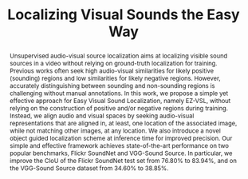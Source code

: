 ---
id:             2022-ezvsl
title:          "Localizing Visual Sounds the Easy Way"
authors:        [ShentongMo, Me]
venue:          European Conference on Computer Vision (ECCV), Tel Aviv, Israel, 2022.
year:           "2022-02"
thumbnail:      assets/publications/2022-ezvsl/ezvsl.gif
links:
    paper:      https://arxiv.org/abs/2203.09324
    code:       https://github.com/stoneMo/EZ-VSL
    video:      https://youtu.be/Jg7tCLPU1O8
    bibtex:     assets/publications/2022-ezvsl/ref.txt

layout: project
short_title: EZ-VSL
abstract: "Unsupervised audio-visual source localization aims at localizing visible sound sources in a video without relying on ground-truth localization for training. Previous works often seek high audio-visual similarities for likely positive (sounding) regions and low similarities for likely negative regions. However, accurately distinguishing between sounding and non-sounding regions is challenging without manual annotations. In this work, we propose a simple yet effective approach for Easy Visual Sound Localization, namely EZ-VSL, without relying on the construction of positive and/or negative regions during training. Instead, we align audio and visual spaces by seeking audio-visual representations that are aligned in, at least, one location of the associated image, while not matching other images, at any location. We also introduce a novel object guided localization scheme at inference time for improved precision. Our simple and effective framework achieves state-of-the-art performance on two popular benchmarks, Flickr SoundNet and VGG-Sound Source. In particular, we improve the CIoU of the Flickr SoundNet test set from 76.80% to 83.94%, and on the VGG-Sound Source dataset from 34.60% to 38.85%."
---